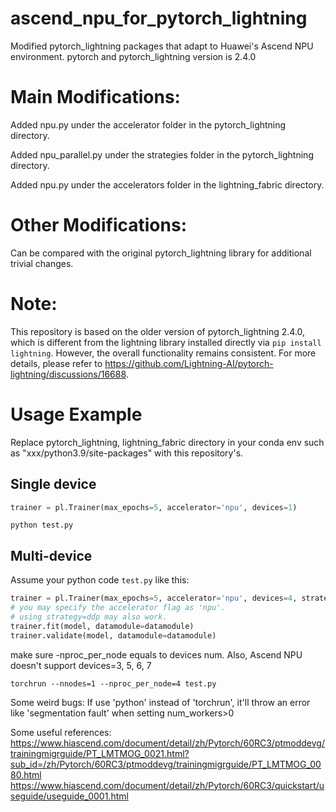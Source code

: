 # ascend_npu_for_pytorch_lightning
Modified pytorch_lightning packages that adapt to Huawei's Ascend NPU environment. pytorch and pytorch_lightning version is 2.4.0

# Main Modifications:

Added npu.py under the accelerator folder in the pytorch_lightning directory.

Added npu_parallel.py under the strategies folder in the pytorch_lightning directory.

Added npu.py under the accelerators folder in the lightning_fabric directory.

# Other Modifications:

Can be compared with the original pytorch_lightning library for additional trivial changes.

# Note:

This repository is based on the older version of pytorch_lightning 2.4.0, which is different from the lightning library installed directly via `pip install lightning`. However, the overall functionality remains consistent. For more details, please refer to https://github.com/Lightning-AI/pytorch-lightning/discussions/16688.

# Usage Example

Replace pytorch_lightning, lightning_fabric directory in your conda env such as "xxx/python3.9/site-packages" with this repository's.

## Single device

```python
trainer = pl.Trainer(max_epochs=5, accelerator='npu', devices=1)
```

```shell
python test.py
```

## Multi-device
Assume your python code `test.py` like this:
```python
trainer = pl.Trainer(max_epochs=5, accelerator='npu', devices=4, strategy='ddp_npu')
# you may specify the accelerator flag as 'npu'.
# using strategy=ddp may also work.
trainer.fit(model, datamodule=datamodule)
trainer.validate(model, datamodule=datamodule)
```

make sure -nproc_per_node equals to devices num. Also, Ascend NPU doesn't support devices=3, 5, 6, 7
```shell
torchrun --nnodes=1 --nproc_per_node=4 test.py
```
Some weird bugs: If use 'python' instead of 'torchrun', it'll throw an error like 'segmentation fault' when setting num_workers>0


Some useful references:
https://www.hiascend.com/document/detail/zh/Pytorch/60RC3/ptmoddevg/trainingmigrguide/PT_LMTMOG_0021.html?sub_id=/zh/Pytorch/60RC3/ptmoddevg/trainingmigrguide/PT_LMTMOG_0080.html
https://www.hiascend.com/document/detail/zh/Pytorch/60RC3/quickstart/useguide/useguide_0001.html

